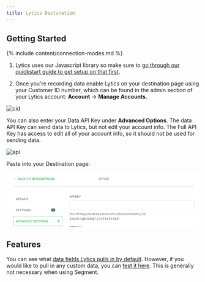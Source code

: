 ```yaml
---
title: Lytics Destination
---
```

## Getting Started

{% include content/connection-modes.md %}

1. Lytics uses our Javascript library so make sure to [go through our quickstart guide to get setup on that first](/docs/tutorials/quickstart-analytics.js/).

2) Once you're recording data enable Lytics on your destination page using your Customer ID number, which can be found in the admin section of your Lytics account: **Account** -> **Manage Accounts**.

![cid](https://lyticspublic.s3.amazonaws.com/images/Segment.io/segment_cid.png)

You can also enter your Data API Key under **Advanced Options**.  The data API Key can send data to Lytics, but not edit your account info.  The Full API Key has access to edit all of your account info, so it should not be used for sending data.

![api](https://lyticspublic.s3.amazonaws.com/images/Segment.io/segment_api.png)

Paste into your Destination page:

![key](images/lyticsapikey.png)

## Features

You can see what [data fields Lytics pulls in by default](https://admin.lytics.io/#/documentation/jstag).  However, if you would like to pull in any custom data, you can [test it here](http://lytics.github.io/jstag/out/analyticsjs/).  This is generally not necessary when using Segment.
